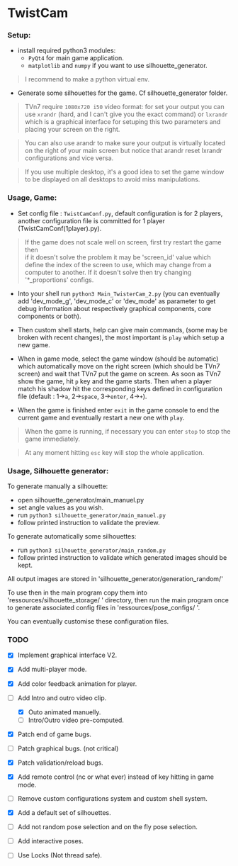 TwistCam
=====================

### Setup:

- install required python3 modules: <br>
  - `PyQt4` for main game application. <br>
  - `matplotlib` and `numpy` if you want to use silhouette_generator.  

> I recommend to make a python virtual env.

- Generate some silhouettes for the game. Cf silhouette_generator folder.

> TVn7 require `1080x720 i50` video format: for set your output 
you can use `xrandr` (hard, and I can't give you the exact command) 
or `lxrandr` which is a graphical interface for setuping this two 
parameters and placing your screen on the right.

> You can also use arandr  to make sure your output is virtually located 
on the right of your main screen but notice that arandr reset lxrandr 
configurations and vice versa.

> If you use multiple desktop, it's a good idea to set the game window 
to be displayed on all desktops to avoid miss manipulations.

### Usage, Game:

- Set config file : `TwistCamConf.py`, default configuration is for 2 players, 
another configuration file is committed for 1 player (TwistCamConf(1player).py).

> If the game does not scale well on screen, first try restart the game then  
if it doesn't solve the problem it may be 'screen_id' value which 
define the index of the screen to use, which may change from a computer to another. 
If it doesn't solve then try changing '*_proportions' configs.

- Into your shell run `python3 Main_TwisterCam_2.py` 
(you can eventually add 'dev_mode_g', 'dev_mode_c' or 'dev_mode' as 
parameter to get debug information about respectively graphical 
components, core components or both).

- Then custom shell starts, help can give main commands, (some may be broken 
with recent changes), the most important is `play` which setup a new game.

- When in game mode, select the game window (should be automatic) which 
automatically move on the right screen (which should be TVn7 screen) and 
wait that TVn7 put the game on screen. As soon as TVn7 show the game, 
hit `p` key and the game starts. Then when a player match his shadow hit 
the corresponding keys defined in configuration file (default : 1->`a`, 
2->`space`, 3->`enter`, 4->`+`).

- When the game is finished enter `exit` in the game console to end 
the current game and eventually restart a new one with `play`.

> When the game is running, if necessary you can enter `stop` to 
stop the game immediately.

> At any moment hitting `esc` key will stop the whole application.

### Usage, Silhouette generator:

To generate manually a silhouette:

- open silhouette_generator/main_manuel.py
- set angle values as you wish.
- run `python3 silhouette_generator/main_manuel.py`
- follow printed instruction to validate the preview.

To generate automatically some silhouettes:

- run `python3 silhouette_generator/main_random.py`
- follow printed instruction to validate which generated images 
should be kept.

All output images are stored in 'silhouette_generator/generation_random/'

To use then in the main program copy them into 'ressources/silhouette_storage/ ' 
directory, then run the main program once to generate associated 
config files in 'ressources/pose_configs/ '. 

You can eventually customise these configuration files. 

### TODO

- [X] Implement graphical interface V2.

- [X] Add multi-player mode.

- [X] Add color feedback animation for player.

- [ ] Add Intro and outro video clip.
    - [X] Outo animated manuelly.
    - [ ] Intro/Outro video pre-computed.
- [X] Patch end of game bugs.

- [ ] Patch graphical bugs. (not critical)

- [X] Patch validation/reload bugs.

- [X] Add remote control (nc or what ever) instead of key hitting in 
game mode.

- [ ] Remove custom configurations system and custom shell system.

- [X] Add a default set of silhouettes.

- [ ] Add not random pose selection and on the fly pose selection.

- [ ] Add interactive poses.

- [ ] Use Locks (Not thread safe).
